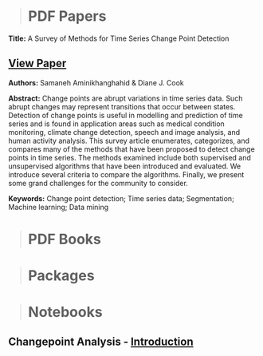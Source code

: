 > # PDF Papers

**Title:** A Survey of Methods for Time Series Change Point Detection

## [View Paper](https://changepointanaysis.github.io/content/A_Survey_of_Methods_for_Time_Series_Change_Point_Detection.pdf)

**Authors:** Samaneh Aminikhanghahid & Diane J. Cook                    

**Abstract:** Change points are abrupt variations in time series data. Such abrupt changes may represent 
transitions that occur between states. Detection of change points is useful in modelling and 
prediction of time series and is found in application areas such as medical condition monitoring,
climate change detection, speech and image analysis, and human activity analysis. This survey
article enumerates, categorizes, and compares many of the methods that have been proposed to
detect change points in time series. The methods examined include both supervised and
unsupervised algorithms that have been introduced and evaluated. We introduce several criteria to
compare the algorithms. Finally, we present some grand challenges for the community to consider.
                                                                                                  
**Keywords:**  Change point detection; Time series data; Segmentation; Machine learning; Data mining 





> # PDF Books

> # Packages

> # Notebooks

## Changepoint Analysis -  [Introduction](https://changepointanalysis.github.io/ "Changepoint Analysis Introduction")
